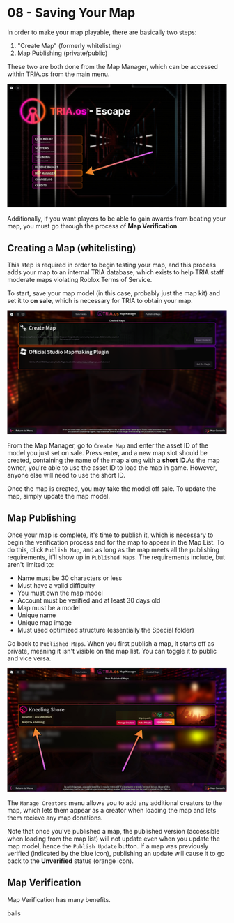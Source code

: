 # 08 - Saving Your Map
In order to make your map playable, there are basically two steps:
1. "Create Map" (formerly whitelisting)
2. Map Publishing (private/public)

These two are both done from the Map Manager, which can be accessed within TRIA.os from the main menu.

![](https://github.com/tactaillike/tria-mapmaking-guide/blob/main/images/08_1.jpg)

Additionally, if you want players to be able to gain awards from beating your map, you must go through the process of **Map Verification**.

## Creating a Map (whitelisting)
This step is required in order to begin testing your map, and this process adds your map to an internal TRIA database, which exists to help TRIA staff moderate maps violating Roblox Terms of Service.

To start, save your map model (in this case, probably just the map kit) and set it to **on sale**, which is necessary for TRIA to obtain your map.

![](https://github.com/tactaillike/tria-mapmaking-guide/blob/main/images/08_2.png)

From the Map Manager, go to `Create Map` and enter the asset ID of the model you just set on sale. Press enter, and a new map slot should be created, containing the name of the map along with a **short ID**.As the map owner, you're able to use the asset ID to load the map in game. However, anyone else will need to use the short ID.

Once the map is created, you may take the model off sale. To update the map, simply update the map model.

## Map Publishing
Once your map is complete, it's time to publish it, which is necessary to begin the verification process and for the map to appear in the Map List. To do this, click `Publish Map`, and as long as the map meets all the publishing requirements, it'll show up in `Published Maps`. The requirements include, but aren't limited to:
- Name must be 30 characters or less
- Must have a valid difficulty
- You must own the map model
- Account must be verified and at least 30 days old
- Map must be a model
- Unique name
- Unique map image
- Must used optimized structure (essentially the Special folder)

Go back to `Published Maps`. When you first publish a map, it starts off as private, meaning it isn't visible on the map list. You can toggle it to public and vice versa. 

![](https://github.com/tactaillike/tria-mapmaking-guide/blob/main/images/08_3.jpg)

The `Manage Creators` menu allows you to add any additional creators to the map, which lets them appear as a creator when loading the map and lets them recieve any map donations.

Note that once you've published a map, the published version (accessible when loading from the map list) will not update even when you update the map model, hence the `Publish Update` button. If a map was previously verified (indicated by the blue icon), publishing an update will cause it to go back to the **Unverified** status (orange icon).

## Map Verification
Map Verification has many benefits.

balls